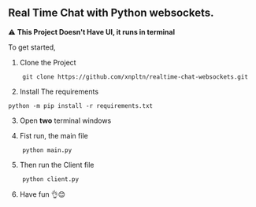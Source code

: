 ## Real Time Chat with Python websockets.


⚠️ **This Project Doesn't Have UI, it runs in terminal**

To get started, 
1. Clone the Project

```
    git clone https://github.com/xnpltn/realtime-chat-websockets.git
```

2. Install The requirements

```
python -m pip install -r requirements.txt

```

3. Open **two** terminal windows

4. Fist run, the main file

```
    python main.py
```

5. Then run the Client file

```
    python client.py
```

6. Have fun 👌😊
